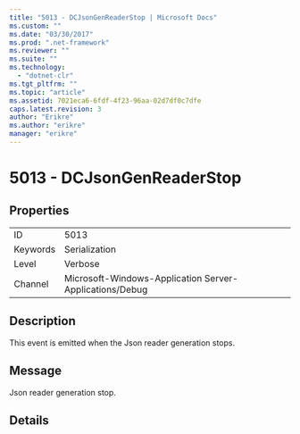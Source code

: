 ```yaml
---
title: "5013 - DCJsonGenReaderStop | Microsoft Docs"
ms.custom: ""
ms.date: "03/30/2017"
ms.prod: ".net-framework"
ms.reviewer: ""
ms.suite: ""
ms.technology: 
  - "dotnet-clr"
ms.tgt_pltfrm: ""
ms.topic: "article"
ms.assetid: 7021eca6-6fdf-4f23-96aa-02d7df0c7dfe
caps.latest.revision: 3
author: "Erikre"
ms.author: "erikre"
manager: "erikre"
---
```

# 5013 - DCJsonGenReaderStop
## Properties  
  
|||  
|-|-|  
|ID|5013|  
|Keywords|Serialization|  
|Level|Verbose|  
|Channel|Microsoft-Windows-Application Server-Applications/Debug|  
  
## Description  
 This event is emitted when the Json reader generation stops.  
  
## Message  
 Json reader generation stop.  
  
## Details